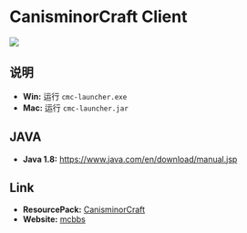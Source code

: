 # CanisminorCraft Client

![](https://o4j4l4n7h.qnssl.com/20161215-22116-bg.png)

## 说明

- **Win:** 运行 `cmc-launcher.exe`
- **Mac:** 运行 `cmc-launcher.jar`	

## JAVA

- **Java 1.8:** <https://www.java.com/en/download/manual.jsp>

## Link

- **ResourcePack:** [CanisminorCraft](https://github.com/CanisminorCraft/canisminor-craft)
- **Website:** [mcbbs](http://www.mcbbs.net/thread-126111-1-2.html)
